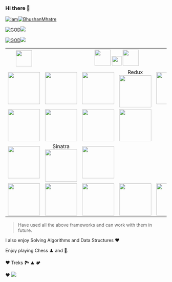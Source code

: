 ### Hi there 👋

[![iam](https://img.shields.io/badge/I%20am-%23F7DF1E.svg?&style=for-the-badge)![BhushanMhatre](https://img.shields.io/badge/Bhushan%20Mhatre-%23181717.svg?&style=for-the-badge&logo=github&logoColor=white)](https://github.com/thebhushanmhatre)

[![GOD](https://img.shields.io/badge/Check%20my-%23FFA500.svg?&style=for-the-badge)![](https://img.shields.io/badge/react%20Website%20here%20-%2320232a.svg?&style=for-the-badge&logo=react&logoColor=%2361DAFB)](https://thebhushanmhatre.herokuapp.com/)

[![GOD](https://img.shields.io/badge/Connect%20with%20me%20on-%23EA1D2C.svg?&style=for-the-badge)![](https://img.shields.io/badge/linkedin-%230077B5.svg?&style=for-the-badge&logo=linkedin&logoColor=white)](https://www.linkedin.com/in/thebhushanmhatre/)

<table>
<tr>
  <th><img height=50px src="https://cdn2.iconfinder.com/data/icons/programming-languages-8/64/207_programming-program-language-code-coding-18-512.png"></th>
  <th colspan="4">
    <img height=50px src="https://static.thenounproject.com/png/9280-200.png">
    <img height=30px src="https://cdn3.iconfinder.com/data/icons/math-numbers-solid/24/ampersand-solid-512.png">
    <img height=50px src="https://static.thenounproject.com/png/2574406-200.png">
  </th>
</tr>

<tr>
  <!-- JS Express React ExtJS -->
  <td align="center" width="20%"><img height=100px src="https://cdn.iconscout.com/icon/free/png-64/javascript-1-225993.png"></td>
  <td align="center" width="20%"><img height=100px src="https://cdn.iconscout.com/icon/free/png-64/express-2-282577.png"> </td>
  <td align="center" width="20%"><img height=100px src="https://cdn.iconscout.com/icon/free/png-64/react-4-1175110.png"></td>
  <td align="center" width="20%">Redux<img height=100px src="https://redux.js.org/img/redux.svg"></td>
  <td align="center" width="20%"><img height=100px src="https://static.javatpoint.com/tutorial/ext-js/images/ext-js.jpg"></td>
</tr>

<tr>
  <!-- Python Flask Django Tkinter -->
  <td align="center" width="20%"><img height=100px src="https://www.python.org/static/community_logos/python-logo.png"></td>
  <td align="center" width="20%"><img height=100px src="https://flask.palletsprojects.com/en/1.1.x/_images/flask-logo.png"></td>
  <td align="center" width="20%"><img height=100px src="https://cdn.iconscout.com/icon/free/png-512/django-2-282855.png"></td>
  <td align="center" width="20%"><img height=100px src="https://i2.wp.com/iot4beginners.com/wp-content/uploads/2020/04/DxD1hLgUwAAo-Od.jpg?fit=375%2C422&ssl=1"></td>
</tr>

<tr>
  <!-- Ruby Sinatra ROR -->
  <td align="center" width="20%"><img height=100px src="https://cdn.iconscout.com/icon/free/png-64/ruby-45-1175100.png"></td>
  <td align="center" width="20%">Sinatra<img height=100px src="https://cdn.freebiesupply.com/logos/large/2x/sinatra-logo-png-transparent.png"></td>
  <td align="center" width="20%"><img height=100px src="https://rubyonrails.org/images/rails-logo.svg"></td>
</tr>

<tr>
  <!-- DB Oracle MySQL MongoDB Postgres -->
  <td align="center" width="20%"><img height=100px src="https://cdn2.iconfinder.com/data/icons/programming-50/64/206_programming-sql-data-database-512.png"></td>
  <td align="center" width="20%"><img height=100px src="https://www.oracle.com/a/ocom/img/sql-dev.svg"></td>
  <td align="center" width="20%"><img height=100px src="https://cdn.iconscout.com/icon/free/png-64/mysql-12-556000.png"></td>
  <td align="center" width="20%"><img height=100px src="https://www.logolynx.com/images/logolynx/d5/d50b83324fb4fbab14cdfaf47409115b.jpeg"></td>
  <td align="center" width="20%"><img height=100px src="https://www.postgresql.org/media/img/about/press/elephant.png"></td>
</tr>

</table>

> Have used all the above frameworks and can work with them in future.

I also enjoy Solving Algorithms and Data Structures :hearts:

Enjoy playing Chess :chess_pawn: and :cricket_game:. 

:heart: Treks :national_park: :mountain: :camping:

:heart: ![](https://img.shields.io/badge/mathematics%20-%23000000.svg?&style=for-the-badge&logo=matrix&logoColor=white)
